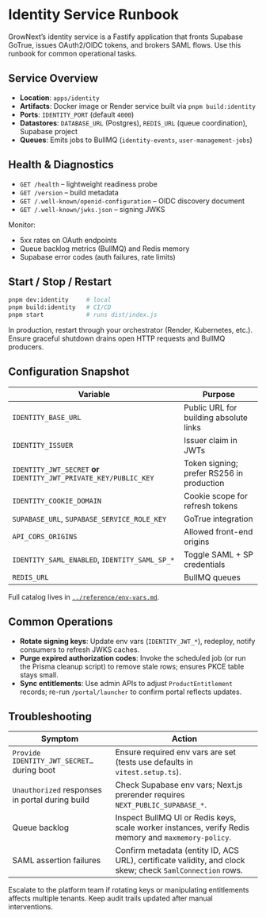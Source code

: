 # Identity Service Runbook

GrowNext’s identity service is a Fastify application that fronts Supabase GoTrue, issues OAuth2/OIDC tokens, and brokers SAML flows. Use this runbook for common operational tasks.

## Service Overview

- **Location**: `apps/identity`
- **Artifacts**: Docker image or Render service built via `pnpm build:identity`
- **Ports**: `IDENTITY_PORT` (default `4000`)
- **Datastores**: `DATABASE_URL` (Postgres), `REDIS_URL` (queue coordination), Supabase project
- **Queues**: Emits jobs to BullMQ (`identity-events`, `user-management-jobs`)

## Health & Diagnostics

- `GET /health` – lightweight readiness probe
- `GET /version` – build metadata
- `GET /.well-known/openid-configuration` – OIDC discovery document
- `GET /.well-known/jwks.json` – signing JWKS

Monitor:

- 5xx rates on OAuth endpoints
- Queue backlog metrics (BullMQ) and Redis memory
- Supabase error codes (auth failures, rate limits)

## Start / Stop / Restart

```bash
pnpm dev:identity     # local
pnpm build:identity   # CI/CD
pnpm start            # runs dist/index.js
```

In production, restart through your orchestrator (Render, Kubernetes, etc.). Ensure graceful shutdown drains open HTTP requests and BullMQ producers.

## Configuration Snapshot

| Variable | Purpose |
| --- | --- |
| `IDENTITY_BASE_URL` | Public URL for building absolute links |
| `IDENTITY_ISSUER` | Issuer claim in JWTs |
| `IDENTITY_JWT_SECRET` **or** `IDENTITY_JWT_PRIVATE_KEY/PUBLIC_KEY` | Token signing; prefer RS256 in production |
| `IDENTITY_COOKIE_DOMAIN` | Cookie scope for refresh tokens |
| `SUPABASE_URL`, `SUPABASE_SERVICE_ROLE_KEY` | GoTrue integration |
| `API_CORS_ORIGINS` | Allowed front-end origins |
| `IDENTITY_SAML_ENABLED`, `IDENTITY_SAML_SP_*` | Toggle SAML + SP credentials |
| `REDIS_URL` | BullMQ queues |

Full catalog lives in [`../reference/env-vars.md`](../reference/env-vars.md).

## Common Operations

- **Rotate signing keys**: Update env vars (`IDENTITY_JWT_*`), redeploy, notify consumers to refresh JWKS caches.
- **Purge expired authorization codes**: Invoke the scheduled job (or run the Prisma cleanup script) to remove stale rows; ensures PKCE table stays small.
- **Sync entitlements**: Use admin APIs to adjust `ProductEntitlement` records; re-run `/portal/launcher` to confirm portal reflects updates.

## Troubleshooting

| Symptom | Action |
| --- | --- |
| `Provide IDENTITY_JWT_SECRET…` during boot | Ensure required env vars are set (tests use defaults in `vitest.setup.ts`). |
| `Unauthorized` responses in portal during build | Check Supabase env vars; Next.js prerender requires `NEXT_PUBLIC_SUPABASE_*`. |
| Queue backlog | Inspect BullMQ UI or Redis keys, scale worker instances, verify Redis memory and `maxmemory-policy`. |
| SAML assertion failures | Confirm metadata (entity ID, ACS URL), certificate validity, and clock skew; check `SamlConnection` rows. |

Escalate to the platform team if rotating keys or manipulating entitlements affects multiple tenants. Keep audit trails updated after manual interventions.
